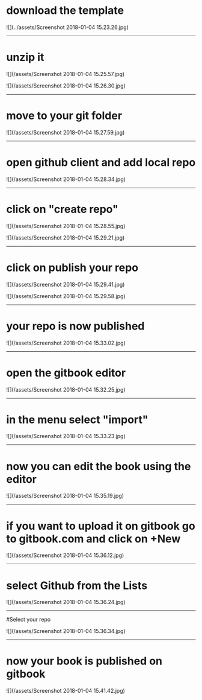 # download the template

![](../assets/Screenshot 2018-01-04 15.23.26.jpg)

---

# unzip it

![](/assets/Screenshot 2018-01-04 15.25.57.jpg)

![](/assets/Screenshot 2018-01-04 15.26.30.jpg)

---

# move to your git folder

![](/assets/Screenshot 2018-01-04 15.27.59.jpg)

---


# open github client and add local repo

![](/assets/Screenshot 2018-01-04 15.28.34.jpg)

---

# click on "create repo"

![](/assets/Screenshot 2018-01-04 15.28.55.jpg)

![](/assets/Screenshot 2018-01-04 15.29.21.jpg)


---

# click on publish your repo

![](/assets/Screenshot 2018-01-04 15.29.41.jpg)

![](/assets/Screenshot 2018-01-04 15.29.58.jpg)


---

# your repo is now published

![](/assets/Screenshot 2018-01-04 15.33.02.jpg)


---

# open the gitbook editor

![](/assets/Screenshot 2018-01-04 15.32.25.jpg)


---

# in the menu select "import"

![](/assets/Screenshot 2018-01-04 15.33.23.jpg)


---

# now you can edit the book using the editor

![](/assets/Screenshot 2018-01-04 15.35.19.jpg)


---

# if you want to upload it on gitbook go to gitbook.com and click on +New

![](/assets/Screenshot 2018-01-04 15.36.12.jpg)


---

# select Github from the Lists

![](/assets/Screenshot 2018-01-04 15.36.24.jpg)


---

#Select your repo

![](/assets/Screenshot 2018-01-04 15.36.34.jpg)


---

# now your book is published on gitbook

![](/assets/Screenshot 2018-01-04 15.41.42.jpg)
